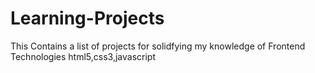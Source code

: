 # Learning-Projects
 This Contains a list of projects for solidfying my knowledge of Frontend Technologies html5,css3,javascript
